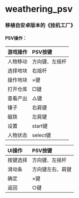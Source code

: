 # weathering_psv
### 移植自安卓版本的《挂机工厂》
#### PSV操作：

| 游戏操作 | PSV按键        |
| :------- |:------------- |
| 人物移动 | 方向键、左摇杆 |
| 选择地块 | 右摇杆         |
| 操作地块 | ×键            |
| 打开仓库 | □键            |
| 查看产出 | △键           |
| 锤子     | 右肩键         |
| 磁铁     | 左肩键         |
| 设置     | start键        |
| 人物状态 | select键       |

| UI操作 | PSV按键            |
| :------- |:--------------- |
| 按键选择 | 方向键、左摇杆   |
| 滑动条   | 方向键左右、肩键 |
| 确定     | ×键             |
| 返回     | ○键             |
